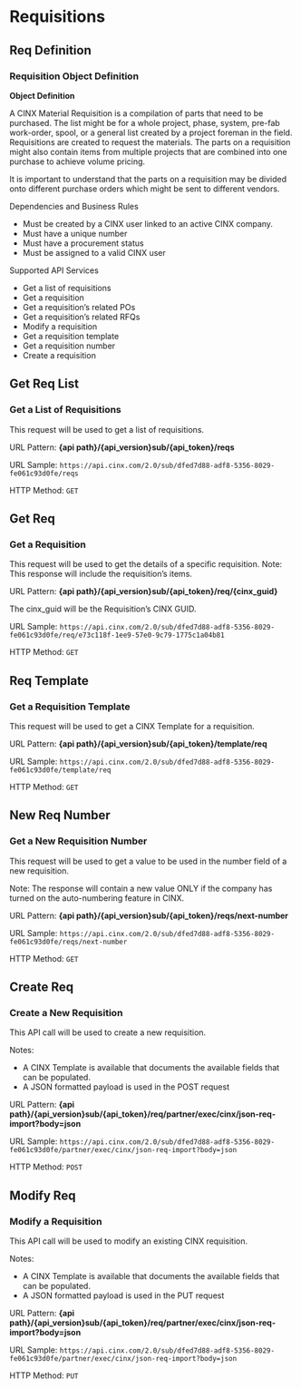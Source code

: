 # Requisitions

## Req Definition
### Requisition Object Definition

**Object Definition**

A CINX Material Requisition is a compilation of parts that need to be purchased.  The list might be for a whole project, phase, system, pre-fab work-order, spool, or a general list created by a project foreman in the field. Requisitions are created to request the materials.  The parts on a requisition might also contain items from multiple projects that are combined into one purchase to achieve volume pricing.

It is important to understand that the parts on a requisition may be divided onto different purchase orders which might be sent to different vendors.

Dependencies and Business Rules

* Must be created by a CINX user linked to an active CINX company.
* Must have a unique number
* Must have a procurement status
* Must be assigned to a valid CINX user

Supported API Services

* Get a list of requisitions
* Get a requisition
* Get a requisition’s related POs
* Get a requisition’s related RFQs
* Modify a requisition
* Get a requisition template
* Get a requisition number
* Create a requisition

## Get Req List
### Get a List of Requisitions

This request will be used to get a list of requisitions.

URL Pattern:
**{api path}/{api_version}sub/{api_token}/reqs**

URL Sample:
`https://api.cinx.com/2.0/sub/dfed7d88-adf8-5356-8029-fe061c93d0fe/reqs`

HTTP Method:
`GET`

## Get Req
### Get a Requisition

This request will be used to get the details of a specific requisition.  Note: This response will include the requisition’s items.

URL Pattern:
**{api path}/{api_version}sub/{api_token}/req/{cinx_guid}**

The cinx_guid will be the Requisition’s CINX GUID.

URL Sample:
`https://api.cinx.com/2.0/sub/dfed7d88-adf8-5356-8029-fe061c93d0fe/req/e73c118f-1ee9-57e0-9c79-1775c1a04b81`

HTTP Method:
`GET`

## Req Template
### Get a Requisition Template

This request will be used to get a CINX Template for a requisition.

URL Pattern:
**{api path}/{api_version}sub/{api_token}/template/req**

URL Sample:
`https://api.cinx.com/2.0/sub/dfed7d88-adf8-5356-8029-fe061c93d0fe/template/req`

HTTP Method:
`GET`

## New Req Number
### Get a New Requisition Number

This request will be used to get a value to be used in the number field of a new requisition.

Note: The response will contain a new value ONLY if the company has turned on the auto-numbering feature in CINX.

URL Pattern:
**{api path}/{api_version}sub/{api_token}/reqs/next-number**

URL Sample:
`https://api.cinx.com/2.0/sub/dfed7d88-adf8-5356-8029-fe061c93d0fe/reqs/next-number`

HTTP Method:
`GET`

## Create Req
### Create a New Requisition

This API call will be used to create a new requisition.

Notes: 

* A CINX Template is available that documents the available fields that can be populated.
* A JSON formatted payload is used in the POST request

URL Pattern:
**{api path}/{api_version}sub/{api_token}/req/partner/exec/cinx/json-req-import?body=json**

URL Sample:
`https://api.cinx.com/2.0/sub/dfed7d88-adf8-5356-8029-fe061c93d0fe/partner/exec/cinx/json-req-import?body=json`

HTTP Method:
`POST`

## Modify Req
### Modify a Requisition

This API call will be used to modify an existing CINX requisition.

Notes: 

* A CINX Template is available that documents the available fields that can be populated.
* A JSON formatted payload is used in the PUT request

URL Pattern:
**{api path}/{api_version}sub/{api_token}/req/partner/exec/cinx/json-req-import?body=json**

URL Sample:
`https://api.cinx.com/2.0/sub/dfed7d88-adf8-5356-8029-fe061c93d0fe/partner/exec/cinx/json-req-import?body=json`

HTTP Method:
`PUT`
